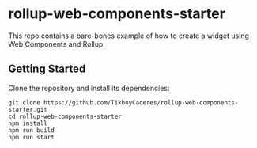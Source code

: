 # rollup-web-components-starter
This repo contains a bare-bones example of how to create a widget using Web Components and Rollup.

## Getting Started
Clone the repository and install its dependencies:

    git clone https://github.com/TikboyCaceres/rollup-web-components-starter.git
    cd rollup-web-components-starter
    npm install
    npm run build
    npm run start
